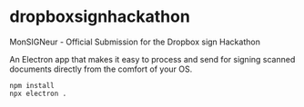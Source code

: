 # dropboxsignhackathon
MonSIGNeur - Official Submission for the Dropbox sign Hackathon

An Electron app that makes it easy to process and send for signing scanned documents directly from the comfort of your OS.

```
npm install
npx electron .
```
